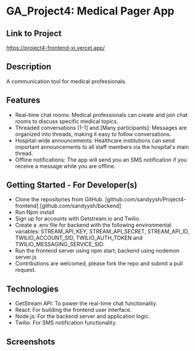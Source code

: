 # GA_Project4: Medical Pager App

## Link to Project
[https://project4-frontend-xi.vercel.app/
](url)

## Description 
A communication tool for medical professionals.

## Features
- Real-time chat rooms: Medical professionals can create and join chat rooms to discuss specific medical topics. 
- Threaded conversations [1-1] and [Many participants]: Messages are organized into threads, making it easy to follow conversations.
- Hospital-wide announcements: Healthcare institutions can send important announcements to all staff members via the hospital's main thread.
- Offline notifications: The app will send you an SMS notification if you receive a message while you are offline.

## Getting Started - For Developer(s)
- Clone the repositories from GitHub. [github.com/sandyysh/Project4-frontend] [github.com/sandyysh/backend]
- Run Npm install
- Sign up for accounts with Getstream.io and Twilio.  
- Create a .env file for backend with the following environmental variables: STREAM_API_KEY, STREAM_API_SECRET, STREAM_API_ID, TWILIO_ACCOUNT_SID, TWILIO_AUTH_TOKEN and TWILIO_MESSAGING_SERVICE_SID. 
- Run the frontend server using npm start; backend using nodemon server.js 
- Contributions are welcomed, please fork the repo and submit a pull request. 

## Technologies
- GetStream API: To power the real-time chat functionality.
- React: For building the frontend user interface.
- Node.js: For the backend server and application logic.
- Twilio: For SMS notification functionality.

## Screenshots 

